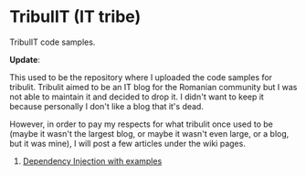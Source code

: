 # TribulIT (IT tribe)
TribulIT code samples.

**Update**: 

This used to be the repository where I uploaded the code samples for tribulit. Tribulit aimed to be an IT blog for the Romanian community but I was not able to maintain it and decided to drop it. I didn't want to keep it because personally I don't like a blog that it's dead. 

However, in order to pay my respects for what tribulit once used to be (maybe it wasn't the largest blog, or maybe it wasn't even large, or a blog, but it was mine), I will post a few articles under the wiki pages.

1. [Dependency Injection with examples](https://github.com/mnegrean/TribulIT/wiki/Dependency-Injection-with-examples)
